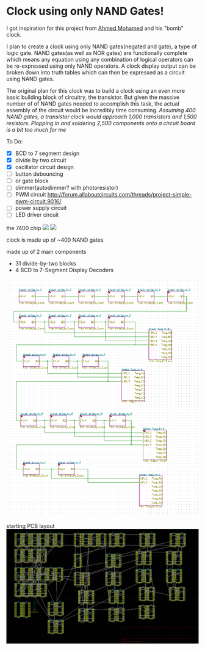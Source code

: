 # Clock using only NAND Gates!
I got inspiration for this project from [Ahmed Mohamed](https://en.wikipedia.org/wiki/Ahmed_Mohamed_clock_incident) and his "bomb" clock.

I plan to create a clock using only NAND gates(negated and gate), a type of logic gate. NAND gates(as well as NOR gates) are functionally complete which means any equation using any combination of logical operators can be re-expressed using only NAND operators. A clock display output can be broken down into truth tables which can then be expressed as a circuit using NAND gates.

The original plan for this clock was to build a clock using an even more basic building block of circuitry, the transistor. But given the massive number of of NAND gates needed to accomplish this task, the actual assembly of the circuit would be incredibly time consuming. *Assuming 400 NAND gates, a transistor clock would approach 1,000 transistors and 1,500 resistors. Plopping in and soldering 2,500 components onto a circuit board is a bit too much for me*

To Do:  
- [x] BCD to 7 segment design
- [x] divide by two circuit
- [x] oscillator circuit design  
- [ ] button debouncing  
- [ ] or gate block  
- [ ] dimmer(autodimmer? with photoresistor)
- [ ] PWM circuit http://forum.allaboutcircuits.com/threads/project-simple-pwm-circuit.9016/
- [ ] power supply circuit
- [ ] LED driver circuit

the 7400 chip
<img src="http://dangerousprototypes.com/blog/wp-content/media/2011/08/7400.jpg">
<img src="https://upload.wikimedia.org/wikipedia/commons/c/cc/Logic-gate-nand-us.png">

clock is made up of ~400 NAND gates

made up of 2 main components
- 31 divide-by-two blocks  
- 4 BCD to 7-Segment Display Decoders
<img src="block-diag.png">

starting PCB layout
<img src="preliminary-PCB.png">


